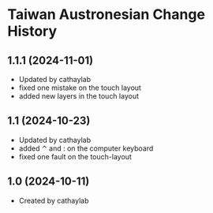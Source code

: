 Taiwan Austronesian Change History
====================

1.1.1 (2024-11-01)
----------------
* Updated by cathaylab
* fixed one mistake on the touch layout
* added new layers in the touch layout

1.1 (2024-10-23)
----------------
* Updated by cathaylab
* added ⌃ and : on the computer keyboard
* fixed one fault on the touch-layout

1.0 (2024-10-11)
----------------
* Created by cathaylab
